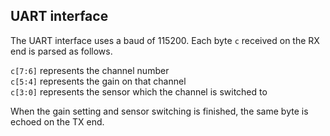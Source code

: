 ## UART interface

The UART interface uses a baud of 115200. Each byte `c` received on the RX end is parsed as follows.

`c[7:6]` represents the channel number\
`c[5:4]` represents the gain on that channel\
`c[3:0]` represents the sensor which the channel is switched to

When the gain setting and sensor switching is finished, the same byte is echoed on the TX end.

